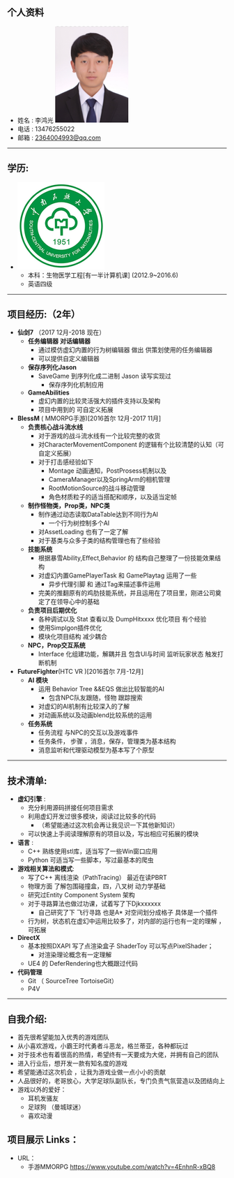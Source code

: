 

## 个人资料


* 姓名 : 李鸿光                   ![](https://raw.githubusercontent.com/Guangehhhh/MarkDownPhoto/master/3.png)
* 电话 : 13476255022
* 邮箱 : 2364004993@qq.com
---
## 学历:

* ![](https://raw.githubusercontent.com/Guangehhhh/MarkDownPhoto/master/2.png)
  * 本科：生物医学工程[有一半计算机课] (2012.9~2016.6)
  * 英语四级
---

## 项目经历:（2年）
  * **仙剑7** （2017 12月-2018 现在）
    * **任务编辑器 对话编辑器**
      * 通过模仿虚幻内置的行为树编辑器 做出 供策划使用的任务编辑器
      * 可以提供自定义编辑器
    * **保存序列化Jason**
      * SaveGame  到序列化成二进制 Jason 读写实现过
        * 保存序列化机制应用
    * **GameAbilities**
      * 虚幻内置的比较灵活强大的插件支持以及架构
      * 项目中用到的  可自定义拓展
  * **BlessM** ( MMORPG手游)[2016首尔 12月-2017 11月]
      * **负责核心战斗流水线**
        * 对于游戏的战斗流水线有一个比较完整的收货
        * 对CharacterMovementComponent  的逻辑有个比较清楚的认知（可自定义拓展）
        * 对于打击感经验如下
          *  Montage 动画通知，PostProsess机制以及
          *  CameraManager以及SpringArm的相机管理
          *  RootMotionSource的战斗移动管理
          *  角色材质粒子的适当搭配和顺序，以及适当定帧
      * **制作怪物类，Prop类，NPC类**
          * 制作通过动态读取DataTable达到不同行为AI
            * 一个行为树控制多个AI
          * 对AssetLoading 也有了一定了解
          * 对于基类与众多子类的结构管理也有了些经验
      * **技能系统**
        * 根据暴雪Ability,Effect,Behavior 的 结构自己整理了一份技能效果结构
        * 对虚幻内置GamePlayerTask 和 GamePlaytag 运用了一些
          *  异步代理引脚 和 通过Tag来描述事件运用
        * 完美的推翻原有的鸡肋技能系统，并且运用在了项目里，刚进公司奠定了在领导心中的基础
      * **负责项目后期优化**
        * 各种调试以及 Stat 查看以及 DumpHitxxxx 优化项目 有个经验
        * 使用Simplgon插件优化
        * 模块化项目结构 减少耦合
      * **NPC，Prop交互系统**
        *  Interface 化组建功能，解耦并且 包含UI与时间 监听玩家状态 触发打断机制  
  *  **FutureFighter**(HTC VR )[2016首尔 7月-12月]
      * **AI 模块**
        * 运用 Behavior Tree &&EQS  做出比较智能的AI
          * 包含NPC队友跟随，怪物 跟踪搜索
        * 对虚幻的AI机制有比较深入的了解
        * 对动画系统以及动画blend比较系统的运用
      * **任务系统**
        * 任务流程 与NPC的交互以及游戏事件
        *  任务条件， 步骤 ，消息，保存，管理类为基本结构
        * 消息监听和代理驱动模型为基本写了个原型




---
## 技术清单:
  * **虚幻引擎** :
      * 充分利用源码拼接任何项目需求
      * 利用虚幻开发过很多模块，阅读过比较多的代码
        * （希望能通过这次机会再让我见识一下其他新知识）
      * 可以快速上手阅读理解原有的项目以及，写出相应可拓展的模块
  * **语言** :
     * C++  熟练使用stl库，适当写了一些Win窗口应用
     * Python 可适当写一些脚本，写过最基本的爬虫
  *  **游戏相关算法和模式**:
     * 写了C++ 离线渲染（PathTracing） 最近在读PBRT
     * 物理方面 了解包围碰撞盒，四，八叉树   动力学基础
     * 研究过Entity Component System 架构
     * 对于寻路算法也做过功课，试着写了下Djkxxxxxx
        * 自己研究了下 飞行寻路 也是A*  对空间划分成格子  具体是一个插件
     * 行为树，状态机在虚幻中运用比较多了，对内部的运行也有一定的理解 ，可拓展
  *  **DirectX**  
      * 基本按照DXAPI 写了点渲染盒子   ShaderToy 可以写点PixelShader；
        * 对渲染理论概念有一定理解
      * UE4 的 DeferRendering也大概跟过代码
  * **代码管理**
      * Git （ SourceTree TortoiseGit）
      * P4V

---                                
## 自我介绍:
* 首先很希望能加入优秀的游戏团队
* 从小喜欢游戏，小霸王时代勇者斗恶龙，格兰蒂亚，各种都玩过
* 对于技术也有着很高的热情，希望终有一天要成为大佬，并拥有自己的团队
* 进入行业后，想开发一款有知名度的游戏
* 希望能通过这次机会 ，让我为游戏业做一点小小的贡献
* 人品很好的，老哥放心，大学足球队副队长，专门负责气氛营造以及团结向上
* 游戏以外的爱好：
  * 耳机发骚友
  * 足球狗 （曼城球迷）
  * 喜欢动漫


## 项目展示  Links：
* URL：
  * 手游MMORPG https://www.youtube.com/watch?v=4EnhnR-xBQ8
